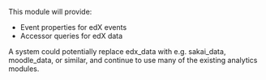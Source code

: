 This module will provide: 

* Event properties for edX events
* Accessor queries for edX data

A system could potentially replace edx_data with e.g. sakai_data,
moodle_data, or similar, and continue to use many of the existing
analytics modules.